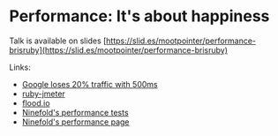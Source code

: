# Performance: It's about happiness
Talk is available on slides [https://slid.es/mootpointer/performance-brisruby](https://slid.es/mootpointer/performance-brisruby)

Links:
 - [Google loses 20% traffic with 500ms](http://glinden.blogspot.com.au/2006/11/marissa-mayer-at-web-20.html)
 - [ruby-jmeter](https://github.com/flood-io/ruby-jmeter)
 - [flood.io](http://flood.io)
 - [Ninefold's performance tests](https://github.com/ninefold/nf_performance_tests)
 - [Ninefold's performance page](http://ninefold.com/performance)

